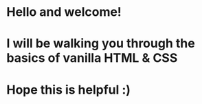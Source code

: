 # Hello and welcome!
# I will be walking you through the basics of vanilla HTML & CSS 
# Hope this is helpful :)
